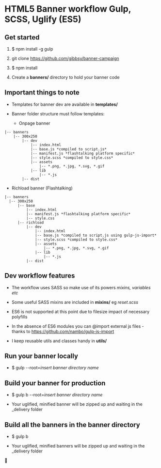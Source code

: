 # HTML5 Banner workflow Gulp, SCSS, Uglify (ES5)

## Get started

1. $ npm install -g gulp

1. git clone https://github.com/gibbsy/banner-campaign 

1. $ npm install

1. Create a **banners/** directory to hold your banner code

## Important things to note

* Templates for banner dev are available in **templates/**

* Banner folder structure must follow templates:

  * Onpage banner

```
|-- banners
    |-- 300x250
        |-- dev
            |-- index.html
            |-- base.js *compiled to script.js*
            |-- manifest.js *flashtalking platform specific*
            |-- style.scss *compiled to style.css*
            |-- assets
                |-- *.png, *.jpg, *.svg, *.gif
            |-- lib
                |-- *.js
        |-- dist
```

  * Richload banner (Flashtalking)

  ```
|-- banners
    |-- 300x250
        |-- base
            |-- index.html
            |-- manifest.js *flashtalking platform specific*
            |-- style.css 
        |-- richload
            |-- dev
                |-- index.html
                |-- base.js *compiled to script.js using gulp-js-import*
                |-- style.scss *compiled to style.css*
                |-- assets
                    |-- *.png, *.jpg, *.svg, *.gif
                |-- lib
                    |-- *.js
            |-- dist
```

## Dev workflow features

* The workflow uses SASS so make use of its powers *mixins, variables etc*

* Some useful SASS mixins are included in **mixins/** eg *reset.scss*

* ES6 is not supported at this point due to filesize impact of necessary polyfills

* In the absence of ES6 modules you can @import external js files - thanks to https://github.com/nambo/gulp-js-import

* I keep reusable utils and classes handy in **utils/**

## Run your banner locally

* $ gulp --root=*insert banner directory name*

## Build your banner for production

* $ gulp b --root=*insert banner directory name*

* Your uglified, minified banner will be zipped up and waiting in the _delivery folder

## Build all the banners in the banner directory

* $ gulp b

* Your uglified, minified banners will be zipped up and waiting in the _delivery folder

:beers: